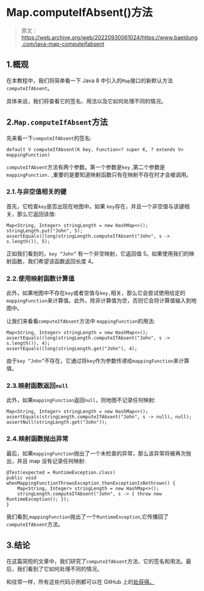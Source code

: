 # Map.computeIfAbsent()方法

> 原文：<https://web.archive.org/web/20220930061024/https://www.baeldung.com/java-map-computeifabsent>

## 1.概观

在本教程中，我们将简单看一下 Java 8 中引入的`Map`接口的新默认方法`computeIfAbsent`。

具体来说，我们将查看它的签名、用法以及它如何处理不同的情况。

## 2.`Map.computeIfAbsent`方法

先来看一下`computeIfAbsent`的签名:

```
default V computeIfAbsent(K key, Function<? super K, ? extends V> mappingFunction)
```

`computeIfAbsent`方法有两个参数。第一个参数是`key` ,第二个参数是`mappingFunction.` ,重要的是要知道映射函数只有在映射不存在时才会被调用。

### 2.1.与非空值相关的键

首先，它检查`key`是否出现在地图中。如果 `key`存在，并且一个非空值与该键相关，那么它返回该值:

```
Map<String, Integer> stringLength = new HashMap<>();
stringLength.put("John", 5);
assertEquals((long)stringLength.computeIfAbsent("John", s -> s.length()), 5);
```

正如我们看到的，`key “John”` 有一个非空映射，它返回值 5。如果使用我们的映射函数，我们希望该函数返回长度 4。

### 2.2.使用映射函数计算值

此外，如果地图中不存在`key`或者空值与`key,`相关，那么它会尝试使用给定的`mappingFunction`来计算值。此外，除非计算值为空，否则它会将计算值输入到地图中。

让我们来看看`computeIfAbsent`方法中 `mappingFunction`的用法:

```
Map<String, Integer> stringLength = new HashMap<>();
assertEquals((long)stringLength.computeIfAbsent("John", s -> s.length()), 4);
assertEquals((long)stringLength.get("John"), 4);
```

由于`key “John”`不存在，它通过将`key`作为参数传递给`mappingFunction`来计算值。

### 2.3.映射函数返回`null`

此外，如果`mappingFunction`返回`null`，则地图不记录任何映射:

```
Map<String, Integer> stringLength = new HashMap<>();
assertEquals(stringLength.computeIfAbsent("John", s -> null), null);
assertNull(stringLength.get("John"));
```

### 2.4.映射函数抛出异常

最后，如果`mappingFunction`抛出了一个未检查的异常，那么该异常将被再次抛出，并且 map 没有记录任何映射:

```
@Test(expected = RuntimeException.class)
public void whenMappingFunctionThrowsException_thenExceptionIsRethrown() {
    Map<String, Integer> stringLength = new HashMap<>();
    stringLength.computeIfAbsent("John", s -> { throw new RuntimeException(); });
}
```

我们看到,`mappingFunction`抛出了一个`RuntimeException`,它传播回了`computeIfAbsent`方法。

## 3.结论

在这篇简短的文章中，我们研究了`computeIfAbsent`方法、它的签名和用法。最后，我们看到了它如何处理不同的情况。

和往常一样，所有这些代码示例都可以在 GitHub 上的[处获得。](https://web.archive.org/web/20220627082518/https://github.com/eugenp/tutorials/tree/master/core-java-modules/core-java-collections-maps-3)